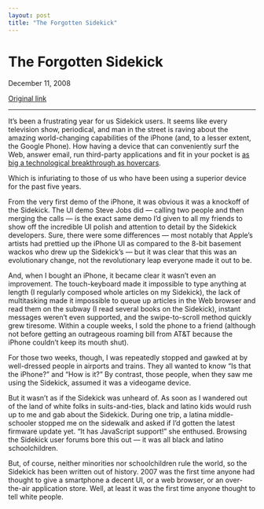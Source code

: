 ```yaml
---
layout: post
title: "The Forgotten Sidekick"
---
```

The Forgotten Sidekick
======================

December 11, 2008

[Original link](http://www.aaronsw.com/weblog/forgottensidekick)

* * * * *

It’s been a frustrating year for us Sidekick users. It seems like every
television show, periodical, and man in the street is raving about the
amazing world-changing capabilities of the iPhone (and, to a lesser
extent, the Google Phone). How having a device that can conveniently
surf the Web, answer email, run third-party applications and fit in your
pocket is [as big a technological breakthrough as
hovercars](http://daringfireball.net/2008/10/iphone_3g).

Which is infuriating to those of us who have been using a superior
device for the past five years.

From the very first demo of the iPhone, it was obvious it was a knockoff
of the Sidekick. The UI demo Steve Jobs did — calling two people and
then merging the calls — is the exact same demo I’d given to all my
friends to show off the incredible UI polish and attention to detail by
the Sidekick developers. Sure, there were some differences — most
notably that Apple’s artists had prettied up the iPhone UI as compared
to the 8-bit basement wackos who drew up the Sidekick’s — but it was
clear that this was an evolutionary change, not the revolutionary leap
everyone made it out to be.

And, when I bought an iPhone, it became clear it wasn’t even an
improvement. The touch-keyboard made it impossible to type anything at
length (I regularly composed whole articles on my Sidekick), the lack of
multitasking made it impossible to queue up articles in the Web browser
and read them on the subway (I read several books on the Sidekick),
instant messages weren’t even supported, and the swipe-to-scroll method
quickly grew tiresome. Within a couple weeks, I sold the phone to a
friend (although not before getting an outrageous roaming bill from AT&T
because the iPhone couldn’t keep its mouth shut).

For those two weeks, though, I was repeatedly stopped and gawked at by
well-dressed people in airports and trains. They all wanted to know “Is
that the iPhone?” and “How is it?” By contrast, those people, when they
saw me using the Sidekick, assumed it was a videogame device.

But it wasn’t as if the Sidekick was unheard of. As soon as I wandered
out of the land of white folks in suits-and-ties, black and latino kids
would rush up to me and gab about the Sidekick. During one trip, a
latina middle-schooler stopped me on the sidewalk and asked if I’d
gotten the latest firmware update yet. “It has JavaScript support!” she
enthused. Browsing the Sidekick user forums bore this out — it was all
black and latino schoolchildren.

But, of course, neither minorities nor schoolchildren rule the world, so
the Sidekick has been written out of history. 2007 was the first time
anyone had thought to give a smartphone a decent UI, or a web browser,
or an over-the-air application store. Well, at least it was the first
time anyone thought to tell white people.
